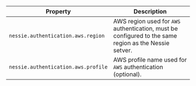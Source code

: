 | Property | Description |
|----------|-------------|
| `nessie.authentication.aws.region` | AWS region used for `AWS` authentication, must be configured to the same region as the  Nessie setver.   |
| `nessie.authentication.aws.profile` | AWS profile name used for `AWS` authentication (optional).   |
